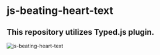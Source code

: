 # js-beating-heart-text

## This repository utilizes Typed.js plugin.

![js-beating-heart-text](https://user-images.githubusercontent.com/20928980/206853337-d1947097-2da5-4940-b84c-acd291cbd93b.gif)
